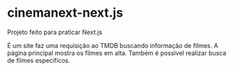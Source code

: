 # cinemanext-next.js
Projeto feito para praticar Next.js

É um site faz uma requisição ao TMDB buscando informação de filmes. A página principal mostra os filmes em alta. 
Também é possivel realizar busca de filmes específicos.
